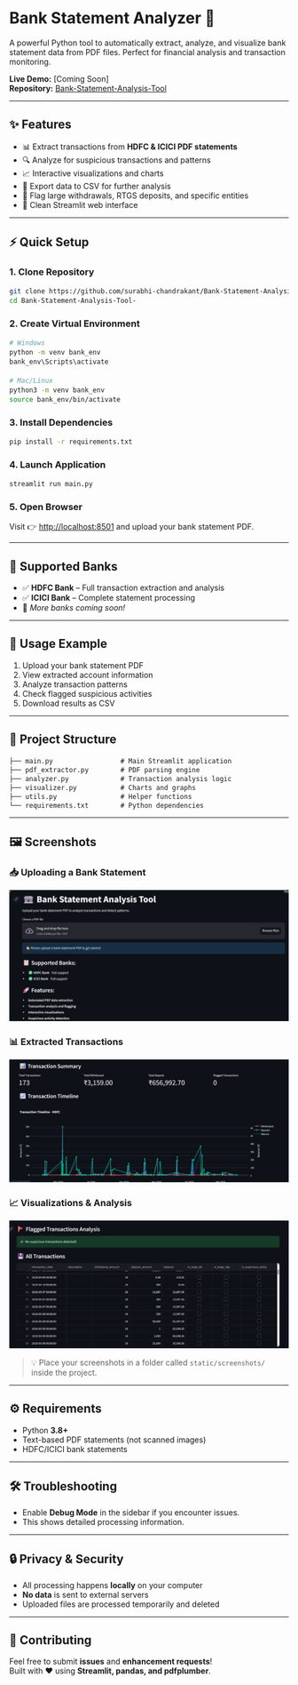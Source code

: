 # Bank Statement Analyzer 🏦

A powerful Python tool to automatically extract, analyze, and visualize bank statement data from PDF files. Perfect for financial analysis and transaction monitoring.

**Live Demo:** [Coming Soon]  
**Repository:** [Bank-Statement-Analysis-Tool](https://bank-statementanalyzer.streamlit.app/)

---

## ✨ Features

- 📊 Extract transactions from **HDFC & ICICI PDF statements**
- 🔍 Analyze for suspicious transactions and patterns
- 📈 Interactive visualizations and charts
- 💾 Export data to CSV for further analysis
- 🚩 Flag large withdrawals, RTGS deposits, and specific entities
- 🎯 Clean Streamlit web interface

---

## ⚡ Quick Setup

### 1. Clone Repository
```bash
git clone https://github.com/surabhi-chandrakant/Bank-Statement-Analysis-Tool-.git
cd Bank-Statement-Analysis-Tool-
```

### 2. Create Virtual Environment
```bash
# Windows
python -m venv bank_env
bank_env\Scripts\activate

# Mac/Linux
python3 -m venv bank_env
source bank_env/bin/activate
```

### 3. Install Dependencies
```bash
pip install -r requirements.txt
```

### 4. Launch Application
```bash
streamlit run main.py
```

### 5. Open Browser
Visit 👉 [http://localhost:8501](http://localhost:8501) and upload your bank statement PDF.

---

## 🏦 Supported Banks

- ✅ **HDFC Bank** – Full transaction extraction and analysis  
- ✅ **ICICI Bank** – Complete statement processing  
- 🔄 *More banks coming soon!*  

---

## 📌 Usage Example

1. Upload your bank statement PDF  
2. View extracted account information  
3. Analyze transaction patterns  
4. Check flagged suspicious activities  
5. Download results as CSV  

---

## 📂 Project Structure

```
├── main.py                 # Main Streamlit application
├── pdf_extractor.py        # PDF parsing engine
├── analyzer.py             # Transaction analysis logic
├── visualizer.py           # Charts and graphs
├── utils.py                # Helper functions
└── requirements.txt        # Python dependencies
```

---

## 🖼️ Screenshots

### 📥 Uploading a Bank Statement
![Upload Screenshot](static/screenshots/upload.png)

### 📊 Extracted Transactions
![Transactions Screenshot](static/screenshots/transactions.png)

### 📈 Visualizations & Analysis
![Charts Screenshot](static/screenshots/charts.png)

> 💡 Place your screenshots in a folder called `static/screenshots/` inside the project.

---

## ⚙️ Requirements

- Python **3.8+**
- Text-based PDF statements (not scanned images)
- HDFC/ICICI bank statements

---

## 🛠️ Troubleshooting

- Enable **Debug Mode** in the sidebar if you encounter issues.  
- This shows detailed processing information.

---

## 🔒 Privacy & Security

- All processing happens **locally** on your computer  
- **No data** is sent to external servers  
- Uploaded files are processed temporarily and deleted  

---

## 🤝 Contributing

Feel free to submit **issues** and **enhancement requests**!  
Built with ❤️ using **Streamlit, pandas, and pdfplumber**.
